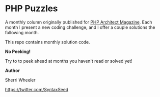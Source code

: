 # PHP Puzzles

A monthly column originally published for [PHP Architect Magazine](https://www.phparch.com/community/sherri-wheeler/). Each month I present a new coding challenge, and I offer a couple solutions the following month.

This repo contains monthly solution code.

**No Peeking!**

Try to to peek ahead at months you haven't read or solved yet!

**Author**

Sherri Wheeler

https://twitter.com/SyntaxSeed
